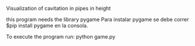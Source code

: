 Visualization of cavitation in pipes in height

this program needs the library pygame
Para instalar pygame se debe correr $pip install pygame en la consola.

To execute the program run:
python game.py
